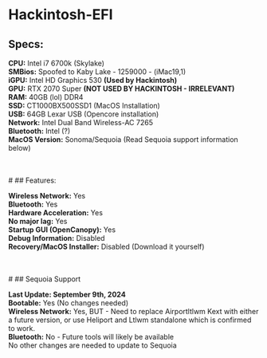 # Hackintosh-EFI<br>
## Specs:<br>
<p><b>CPU:</b> Intel i7 6700k (Skylake)<br>
<b>SMBios:</b> Spoofed to Kaby Lake - 1259000 - (iMac19,1)<br>
<b>iGPU:</b> Intel HD Graphics 530 <b>(Used by Hackintosh)</b><br>
<b>GPU:</b> RTX 2070 Super <b>(NOT USED BY HACKINTOSH - IRRELEVANT)</b><br>
<b>RAM:</b> 40GB (lol) DDR4<br>
<b>SSD:</b> CT1000BX500SSD1 (MacOS Installation)<br>
<b>USB:</b> 64GB Lexar USB (Opencore installation)<br>
<b>Network:</b> Intel Dual Band Wireless-AC 7265<br>
<b>Bluetooth:</b> Intel (?)<br>
<b>MacOS Version:</b> Sonoma/Sequoia (Read Sequoia support information below)</p><br>
<br>
#
## Features:<br>
<p><b>Wireless Network:</b> Yes<br>
<b>Bluetooth:</b> Yes<br>
<b>Hardware Acceleration:</b> Yes<br>
<b>No major lag:</b> Yes<br>
<b>Startup GUI (OpenCanopy):</b> Yes<br>
<b>Debug Information:</b> Disabled<br>
<b>Recovery/MacOS Installer:</b> Disabled (Download it yourself)</p><br>
<br>
#
## Sequoia Support<br>
<p><b>Last Update: September 9th, 2024</b><br>
<b>Bootable:</b> Yes (No changes needed)<br>
<b>Wireless Network:</b> Yes, BUT - Need to replace Airportltlwm Kext with either a future version, or use Heliport and Ltlwm standalone which is confirmed to work.<br>
<b>Bluetooth:</b> No - Future tools will likely be available<br>
No other changes are needed to update to Sequoia</p><br>
